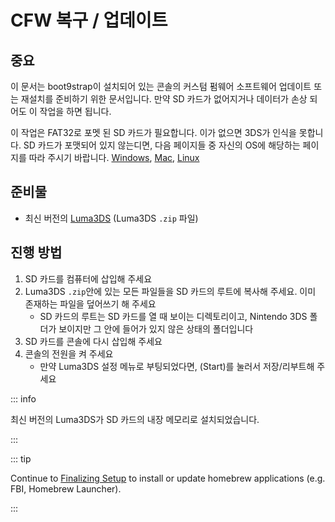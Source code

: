# CFW 복구 / 업데이트

## 중요

이 문서는 boot9strap이 설치되어 있는 콘솔의 커스텀 펌웨어 소프트웨어 업데이트 또는 재설치를 준비하기 위한 문서입니다. 만약 SD 카드가 없어지거나 데이터가 손상 되어도 이 작업을 하면 됩니다.

이 작업은 FAT32로 포멧 된 SD 카드가 필요합니다. 이가 없으면 3DS가 인식을 못합니다. SD 카드가 포맷되어 있지 않는디면, 다음 페이지들 중 자신의 OS에 해당하는 페이지를 따라 주시기 바랍니다. [Windows](formatting-sd-\(windows\)), [Mac](formatting-sd-\(mac\)), [Linux](formatting-sd-\(linux\))

## 준비물

- 최신 버전의 [Luma3DS](https://github.com/LumaTeam/Luma3DS/releases/latest) (Luma3DS `.zip` 파일)

## 진행 방법

1. SD 카드를 컴퓨터에 삽입해 주세요
2. Luma3DS `.zip`안에 있는 모든 파일들을 SD 카드의 루트에 복사해 주세요. 이미 존재하는 파일을 덮어쓰기 해 주세요
   - SD 카드의 루트는 SD 카드를 열 때 보이는 디렉토리이고, Nintendo 3DS 폴더가 보이지만 그 안에 들어가 있지 않은 상태의 폴더입니다
3. SD 카드를 콘솔에 다시 삽입해 주세요
4. 콘솔의 전원을 켜 주세요
   - 만약 Luma3DS 설정 메뉴로 부팅되었다면, (Start)를 눌러서 저장/리부트해 주세요

::: info

최신 버전의 Luma3DS가 SD 카드의 내장 메모리로 설치되었습니다.

:::

::: tip

Continue to [Finalizing Setup](finalizing-setup) to install or update homebrew applications (e.g. FBI, Homebrew Launcher).

:::
